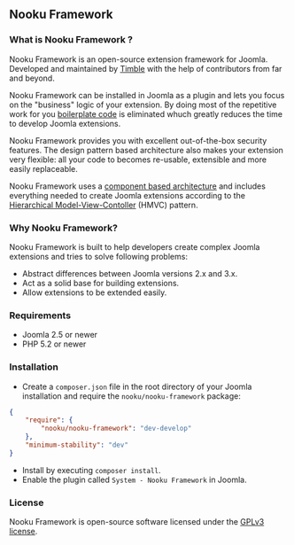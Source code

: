 ## Nooku Framework

### What is Nooku Framework ?

Nooku Framework is an open-source extension framework for Joomla. Developed and maintained by [Timble](http://timble.net) with the help of contributors from far and beyond. 

Nooku Framework can be installed in Joomla as a plugin and lets you focus on the "business" logic of your extension. By doing most of the repetitive work for you [boilerplate code](http://en.wikipedia.org/wiki/Boilerplate_code) is eliminated whuch greatly reduces the time to develop Joomla extensions. 

Nooku Framework provides you with excellent out-of-the-box security features. The design pattern based architecture also makes your extension very flexible: all your code to becomes re-usable, extensible and more easily replaceable. 

Nooku Framework uses a [component based architecture](http://en.wikipedia.org/wiki/Component-based_software_engineering) and includes everything needed to create Joomla extensions according to the [Hierarchical Model-View-Contoller](http://en.wikipedia.org/wiki/Hierarchical_model%E2%80%93view%E2%80%93controller) (HMVC) pattern.

### Why Nooku Framework?

Nooku Framework is built to help developers create complex Joomla extensions and tries to solve following problems:

* Abstract differences between Joomla versions 2.x and 3.x.
* Act as a solid base for building extensions.
* Allow extensions to be extended easily.

### Requirements
* Joomla 2.5 or newer
* PHP 5.2 or newer

### Installation

* Create a `composer.json` file in the root directory of your Joomla installation and require the `nooku/nooku-framework` package:

```json
{
    "require": {    	
        "nooku/nooku-framework": "dev-develop"
    },
    "minimum-stability": "dev"
}
```

* Install by executing `composer install`.
* Enable the plugin called `System - Nooku Framework` in Joomla.

### License

Nooku Framework is open-source software licensed under the [GPLv3 license](develop/LICENSE.md).
